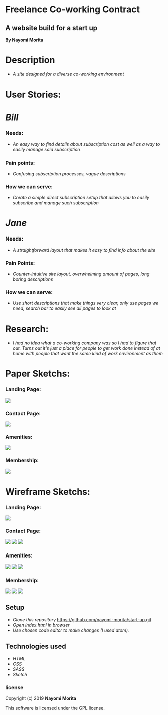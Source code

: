 # Freelance Co-working Contract

## A website build for a start up

**By Nayomi Morita**

# Description
* _A site designed for a diverse co-working environment_

# User Stories:

# _Bill_

### Needs:
* _An easy way to find details about subscription cost as well as a way to easily manage said subscription_

### Pain points:
* _Confusing subscription processes, vague descriptions_

### How we can serve:
* _Create a simple direct subscription setup that allows you to easily subscribe and manage such subscription_

# _Jane_

### Needs:
* _A straightforward layout that makes it easy to find info about the site_

### Pain Points:
* _Counter-intuitive site layout, overwhelming amount of pages, long boring descriptions_

### How we can serve:
* _Use short descriptions that make things very clear, only use pages we need, search bar to easily see all pages to look at_

# Research:
* _I had no idea what a co-working company was so I had to figure that out. Turns out it's just a place for people to get work done instead of at home with people that want the same kind of work environment as them_

# Paper Sketchs:

### Landing Page:
![](img/sketch-landing.jpg)

### Contact Page:
![](img/sketch-contact.png)

### Amenities:
![](img/sketch-amenities.png)

### Membership:
![](img/sketch-member.png)



# Wireframe Sketchs:

### Landing Page:
![](img/landing-pg-desktop.png)

### Contact Page:
![](img/contact-pg-desktop.png)
![](img/contact-pg-tablet.png)
![](img/contact-pg-phone.png)

### Amenities:
![](img/amenities-pg-desktop.png)
![](img/amenities-pg-tablet.png)
![](img/amenities-pg-phone.png)

### Membership:
![](img/member-pg-desktop.png)
![](img/member-pg-tablet.png)
![](img/member-pg-phone.png)

## Setup

* _Clone this repository_
https://github.com/nayomi-morita/start-up.git
* _Open index.html in browser_
* _Use chosen code editor to make changes (I used atom)._

## Technologies used
* _HTML_
* _CSS_
* _SASS_
* _Sketch_

### license

Copyright (c) 2019 **Nayomi Morita**

This software is licensed under the GPL license.
